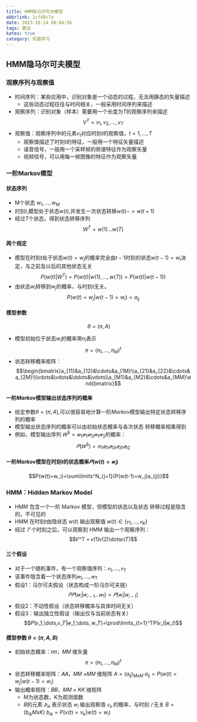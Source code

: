 ```yaml
---
title: HMM隐马尔可夫模型
abbrlink: 1cf48c7a
date: 2023-10-24 08:04:56
tags: 算法
katex: true
category: 机器学习
---
```

## HMM隐马尔可夫模型
### 观察序列与观察值
- 时间序列：某些应用中，识别对象是一个动态的过程，无法用静态的矢量描述
    - 这些动态过程往往与时间相关，一般采用时间序列来描述
- 观察序列：识别对象（样本）需要用一个长度为$T$的观察序列来描述
$$V^T=v_1,v_2,\dots,v_T$$
- 观察值：观察序列中的元素$v_t$对应时刻$t$的观察值，$t=1,\dots,T$
    -  观察值描述了时刻$t$的特征，一般用一个特征矢量描述
    - 语音信号，一般用一个采样帧的频谱特征作为观察矢量
    - 视频信号，可以用每一帧图像的特征作为观察矢量
### 一阶Markov模型
#### 状态序列
- M个状态 $w_1,\dots,w_M$
- 时刻$t$,模型处于状态$w(t)$,并发生一次状态转移$w(t)->w(t+1)$
- 经过$T$个状态，得到状态转移序列
$$W^T=w(1)\dots w(T)$$
#### 两个规定
- 模型在时刻$t$处于状态$w(t)=w_j$的概率完全由$t-1$时刻的状态$w(t-1)=w_i$决定，与之前及以后的其他状态无关
$$P(w(t)|W^T) = P(w(t)|w(1),\dots,w(T))=P(w(t)|w(t-1))$$
- 由状态$w_i$转移到$w_j$的概率，与时刻$t$无关。
$$P(w(t)=w_j|w(t-1)=w_i) = a_{ij}$$
#### 模型参数
$$\theta=(\pi,A)$$
- 模型初始位于状态$w_i$的概率用$\pi_i$表示
$$\pi=(\pi_1,\dots,\pi_M)^t$$
- 状态转移概率矩阵：
$$\begin{bmatrix}a_{11}&a_{12}&\cdots&a_{1M}\\a_{21}&a_{22}&\cdots&a_{2M}\\\vdots&\vdots&\ddots&\vdots\\a_{M1}&a_{M2}&\cdots&a_{MM}\end{bmatrix}$$

#### 一阶$Markov$模型输出状态序列的概率
- 给定参数$\theta=(\pi,A)$,可以很容易地计算一阶$Markov$模型输出特定状态转移序列的概率
- 模型输出状态序列的概率可以由初始状态概率与各次状态
转移概率相乘得到
- 例如，模型输出序列 $𝑊^5 = 𝑤_1𝑤_1𝑤_3𝑤_1𝑤_2$的概率：
$$𝑃(𝑊^5) = 𝜋_1𝑎_{11}𝑎_{13}𝑎_{31}𝑎_{12}$$
#### 一阶$Markov$模型在时刻$t$的状态概率$𝑃(w(t)=𝑤_𝑖)$
$$P(w(t)=w_i)=\sum\limits^N_{j=1}{P(w(t-1)=w_j)a_{ji}}$$

### HMM：Hidden Markov Model
- HMM 包含一个一阶 Markov 模型，但模型的状态以及状态
转移过程是隐含的，不可见的
- HMM 在时刻$t$由隐状态 $w(t)$ 输出观察值 $w(t)∈ \{𝑣_1,\dots, 𝑣_K\}$
- 经过 $𝑇$ 个时刻之后，可以观察到 HMM 输出一个观察序列：
$$𝑉^T = 𝑣(1)𝑣(2)\dots𝑣(𝑇)$$

#### 三个假设
- 对于一个随机事件，有一个观察值序列：$𝑣_1,\dots, 𝑣_T$
- 该事件隐含着一个状态序列$𝑤_1,\dots,𝑤_T$
- 假设1：马尔可夫假设（状态构成一阶马尔可夫链）
$$𝑃𝑃(𝑤_𝑖|𝑤_{𝑖−1}\dots 𝑤_1) = 𝑃(𝑤_𝑖|𝑤_{𝑖−1})$$
- 假设2：不动性假设（状态转移概率与具体时间无关）
- 假设3：输出独立性假设（输出仅与当前状态有关）
$$𝑃(𝑣_1,\dots,𝑣_𝑇|𝑤_1,\dots, 𝑤_𝑇)=\prod\limits_{t=1}^TP(𝑣_𝑡|𝑤_𝑡)$$
#### 模型参数 $\theta=(\pi,A,B)$
- 初始状态概率：𝜋𝜋，𝑀𝑀 维矢量
$$\pi=(\pi_1,\dots,\pi_M)^t$$
- 状态转移概率矩阵：𝐴𝐴，𝑀𝑀 ×𝑀𝑀 维矩阵
$A=(a_{ij})_{MxM}$
$a_{ij}=P(w(t)=w_j|w(t-1)=w_i)$
- 输出概率矩阵：𝐵𝐵，𝑀𝑀 × 𝐾𝐾 维矩阵
    - M为状态数，K为观测值数
    - $B$的元素 $𝑏_{𝑖𝑘}$ 表示状态 $𝑤_𝑖$ 输出观察值 $𝑣_𝑘$ 的概率，与时刻 $𝑡$ 无关
    $B=(b_{ik}{MxK})$
    $b_{ik}=P(v(t)=v_k|w(t)=w_i)$